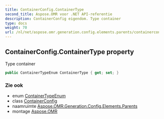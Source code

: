 ```yaml
---
title: ContainerConfig.ContainerType
second_title: Aspose.OMR voor .NET API-referentie
description: ContainerConfig eigendom. Type container
type: docs
weight: 70
url: /nl/net/aspose.omr.generation.config.elements.parents/containerconfig/containertype/
---
```

## ContainerConfig.ContainerType property

Type container

```csharp
public ContainerTypeEnum ContainerType { get; set; }
```

### Zie ook

* enum [ContainerTypeEnum](../../../aspose.omr.generation.config.enums/containertypeenum/)
* class [ContainerConfig](../)
* naamruimte [Aspose.OMR.Generation.Config.Elements.Parents](../../containerconfig/)
* montage [Aspose.OMR](../../../)



